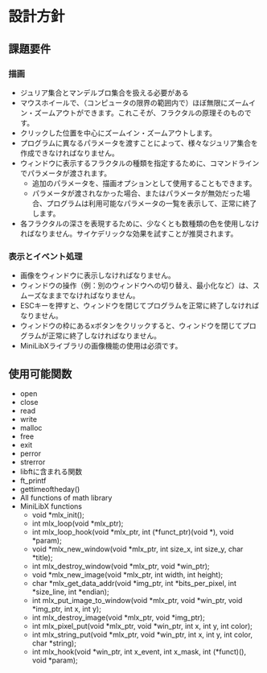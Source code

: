 # 設計方針

## 課題要件

### 描画

- ジュリア集合とマンデルブロ集合を扱える必要がある
- マウスホイールで、（コンピュータの限界の範囲内で）ほぼ無限にズームイン・ズームアウトができます。これこそが、フラクタルの原理そのものです。
- クリックした位置を中心にズームイン・ズームアウトします。
- プログラムに異なるパラメータを渡すことによって、様々なジュリア集合を作成できなければなりません。
- ウィンドウに表示するフラクタルの種類を指定するために、コマンドラインでパラメータが渡されます。
  - 追加のパラメータを、描画オプションとして使用することもできます。
  - パラメータが渡されなかった場合、またはパラメータが無効だった場合、プログラムは利用可能なパラメータの一覧を表示して、正常に終了します。
- 各フラクタルの深さを表現するために、少なくとも数種類の色を使用しなければなりません。サイケデリックな効果を試すことが推奨されます。

### 表示とイベント処理

- 画像をウィンドウに表示しなければなりません。
- ウィンドウの操作（例：別のウィンドウへの切り替え、最小化など）は、スムーズなままでなければなりません。
- ESCキーを押すと、ウィンドウを閉じてプログラムを正常に終了しなければなりません。
- ウィンドウの枠にあるxボタンをクリックすると、ウィンドウを閉じてプログラムが正常に終了しなければなりません。
- MiniLibXライブラリの画像機能の使用は必須です。

## 使用可能関数

- open
- close
- read
- write
- malloc
- free
- exit
- perror
- strerror
- libftに含まれる関数
- ft_printf
- gettimeoftheday()
- All functions of math library
- MiniLibX functions
  - void *mlx_init();
  - int mlx_loop(void *mlx_ptr);
  - int mlx_loop_hook(void *mlx_ptr, int (*funct_ptr)(void *), void *param);
  - void *mlx_new_window(void *mlx_ptr, int size_x, int size_y, char *title);
  - int mlx_destroy_window(void *mlx_ptr, void *win_ptr);
  - void *mlx_new_image(void *mlx_ptr, int width, int height);
  - char *mlx_get_data_addr(void *img_ptr, int *bits_per_pixel, int *size_line, int *endian);
  - int mlx_put_image_to_window(void *mlx_ptr, void *win_ptr, void *img_ptr, int x, int y);
  - int mlx_destroy_image(void *mlx_ptr, void *img_ptr);
  - int mlx_pixel_put(void *mlx_ptr, void *win_ptr, int x, int y, int color);
  - int mlx_string_put(void *mlx_ptr, void *win_ptr, int x, int y, int color, char *string);
  - int mlx_hook(void *win_ptr, int x_event, int x_mask, int (*funct)(), void *param);

